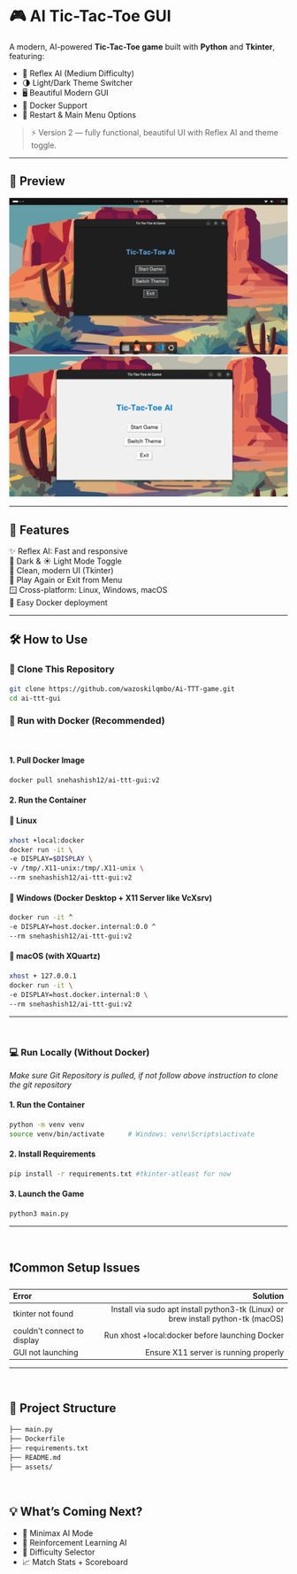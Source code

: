 # 🎮 AI Tic-Tac-Toe GUI

A modern, AI-powered **Tic-Tac-Toe game** built with **Python** and **Tkinter**, featuring:

- 🧠 Reflex AI (Medium Difficulty)
- 🌗 Light/Dark Theme Switcher
- 🖥️ Beautiful Modern GUI
- 🐳 Docker Support
- 🔁 Restart & Main Menu Options

> ⚡ Version 2 — fully functional, beautiful UI with Reflex AI and theme toggle.

---

## 📸 Preview

<img src="assests/snapshots/pic-1.png" width="600" alt="Tic Tac Toe GUI Preview">
<img src="assests/snapshots/pic-2.png" width="600" alt="Tic Tac Toe GUI Preview">

---

## 🚀 Features

✨ Reflex AI: Fast and responsive  
🌙 Dark & ☀️ Light Mode Toggle  
🎨 Clean, modern UI (Tkinter)  
🔁 Play Again or Exit from Menu  
🪟 Cross-platform: Linux, Windows, macOS  
🐳 Easy Docker deployment  

---

## 🛠️ How to Use

### 🔁 Clone This Repository

```bash
git clone https://github.com/wazoskilqmbo/Ai-TTT-game.git
cd ai-ttt-gui
```

### 🐳 Run with Docker (Recommended)
<br>

#### 1. Pull Docker Image

```bash
docker pull snehashish12/ai-ttt-gui:v2
```

#### 2. Run the Container

#### 📍 Linux
```bash
xhost +local:docker
docker run -it \
-e DISPLAY=$DISPLAY \
-v /tmp/.X11-unix:/tmp/.X11-unix \
--rm snehashish12/ai-ttt-gui:v2
```
#### 📍 Windows (Docker Desktop + X11 Server like VcXsrv)
```bash
docker run -it ^
-e DISPLAY=host.docker.internal:0.0 ^
--rm snehashish12/ai-ttt-gui:v2
```
#### 📍  macOS (with XQuartz)
```bash
xhost + 127.0.0.1
docker run -it \
-e DISPLAY=host.docker.internal:0 \
--rm snehashish12/ai-ttt-gui:v2
```
---
<br>


### 💻 Run Locally (Without Docker)
_Make sure Git Repository is pulled, if not follow above instruction to clone the git repository_

#### 1. Run the Container
```bash
python -m venv venv
source venv/bin/activate      # Windows: venv\Scripts\activate
```
#### 2. Install Requirements
```bash
pip install -r requirements.txt #tkinter-atleast for now
```
#### 3. Launch the Game
```bash
python3 main.py
```
---
<br>

## ❗Common Setup Issues
| Error |  Solution  |
|:------------|-------------:|
| tkinter not found  |Install via sudo apt install python3-tk (Linux) or brew install python-tk (macOS)|
|couldn't connect to display   |	Run xhost +local:docker before launching Docker|
|GUI not launching|Ensure X11 server is running properly|

---
<br>

## 📁 Project Structure
```bash
├── main.py                 
├── Dockerfile             
├── requirements.txt       
├── README.md              
├── assets/                  

```
<br>

## 💡 What’s Coming Next?
* 🔮 Minimax AI Mode
* 🧠 Reinforcement Learning AI
* 🎯 Difficulty Selector
* 📈 Match Stats + Scoreboard
